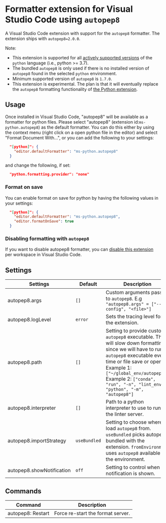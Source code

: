 # Formatter extension for Visual Studio Code using `autopep8`

A Visual Studio Code extension with support for the `autopep8` formatter. The extension ships with `autopep8=2.0.0`.

Note:

-   This extension is supported for all [actively supported versions](https://devguide.python.org/#status-of-python-branches) of the `python` language (i.e., python >= 3.7).
-   The bundled `autopep8` is only used if there is no installed version of `autopep8` found in the selected `python` environment.
-   Minimum supported version of `autopep8` is `1.7.0`.
-   This extension is experimental. The plan is that it will eventually replace the `autopep8` formatting functionality of [the Python extension](https://marketplace.visualstudio.com/items?itemName=ms-python.python).

## Usage

Once installed in Visual Studio Code, "autopep8" will be available as a formatter for python files. Please select "autopep8" (extension id:`ms-python.autopep8`) as the default formatter. You can do this either by using the context menu (right click on a open python file in the editor) and select "Format Document With...", or you can add the following to your settings:

```json
  "[python]": {
    "editor.defaultFormatter": "ms-python.autopep8"
  }
```

and change the following, if set:

```json
  "python.formatting.provider": "none"
```

### Format on save

You can enable format on save for python by having the following values in your settings:

```json
  "[python]": {
    "editor.defaultFormatter": "ms-python.autopep8",
    "editor.formatOnSave": true
  }
```

### Disabling formatting with `autopep8`

If you want to disable autopep8 formatter, you can [disable this extension](https://code.visualstudio.com/docs/editor/extension-marketplace#_disable-an-extension) per workspace in Visual Studio Code.

## Settings

| Settings                  | Default      | Description                                                                                                                                                                                                                                                                          |
| ------------------------- | ------------ | ------------------------------------------------------------------------------------------------------------------------------------------------------------------------------------------------------------------------------------------------------------------------------------ |
| autopep8.args             | `[]`         | Custom arguments passed to `autopep8`. E.g `"autopep8.args" = ["--config", "<file>"]`                                                                                                                                                                                                |
| autopep8.logLevel         | `error`      | Sets the tracing level for the extension.                                                                                                                                                                                                                                            |
| autopep8.path             | `[]`         | Setting to provide custom `autopep8` executable. This will slow down formatting, since we will have to run `autopep8` executable every time or file save or open. Example 1: `["~/global_env/autopep8"]` Example 2: `["conda", "run", "-n", "lint_env", "python", "-m", "autopep8"]` |
| autopep8.interpreter      | `[]`         | Path to a python interpreter to use to run the linter server.                                                                                                                                                                                                                        |
| autopep8.importStrategy   | `useBundled` | Setting to choose where to load `autopep8` from. `useBundled` picks autopep8 bundled with the extension. `fromEnvironment` uses `autopep8` available in the environment.                                                                                                             |
| autopep8.showNotification | `off`        | Setting to control when a notification is shown.                                                                                                                                                                                                                                     |

## Commands

| Command           | Description                       |
| ----------------- | --------------------------------- |
| autopep8: Restart | Force re-start the format server. |
